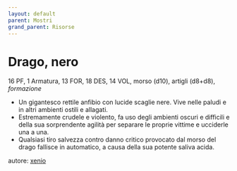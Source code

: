 ```yaml
---
layout: default
parent: Mostri
grand_parent: Risorse
---
```


# Drago, nero
16 PF, 1 Armatura, 13 FOR, 18 DES, 14 VOL, morso (d10), artigli (d8+d8), _formazione_
- Un gigantesco rettile anfibio con lucide scaglie nere. Vive nelle paludi e in altri ambienti ostili e allagati.
- Estremamente crudele e violento, fa uso degli ambienti oscuri e difficili e della sua sorprendente agilità per separare le proprie vittime e ucciderle una a una.
- Qualsiasi tiro salvezza contro danno critico provocato dal morso del drago fallisce in automatico, a causa della sua potente saliva acida.

autore: [xenio](https://xenioinabottle.blogspot.com)
